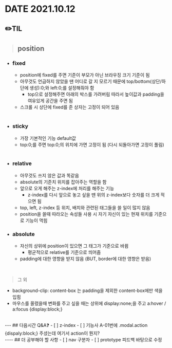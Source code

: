 # DATE 2021.10.12
## ✏️TIL
  > ## <b>position</b>

  - ### <b>fixed</b> 
    - position에 fixed를 주면 기준이 부모가 아닌 브라우징 크기 기준이 됨
    - 아무것도 언급하지 않았을 땐 어디로 갈 지 모르기 때문에 top/bottom(상단/하단에 생성):0;와 left:0;를 설정해줘야 함
      - top으로 설정해주면 아래의 박스를 가려버림 따라서 높이값과 padding을 여유있게 공간을 주면 됨
    - 스크롤 시 상단에 fixed를 준 상자는 고정이 되어 있음
    
    <br />
  - ### <b>sticky</b>
    - 가장 기본적인 기능 default값
    - top:0;를 주면 top:0;의 위치에 가면 고정이 됨 (다시 되돌아가면 고정이 풀림)
    
    <br />
  - ### <b>relative</b>
    - 아무것도 쓰지 않은 값과 똑같음
    - absolute의 기준치 위치를 잡아주는 역할을 함
    - 앞으로 오게 해주는 z-index에 처리를 해주는 기능
      - z-index를 다시 앞으로 놓고 싶을 땐 위의 z-index보다 숫자를 더 크게 적으면 됨
    - top, left, z-index 등 위치, 배치와 관련된 태그들을 쓸 일이 많지 않음
    - position을 쓸때 따라오는 속성들 사용 시 자기 자신이 있는 현재 위치를 기준으로 기능이 먹힘

  - ### <b>absolute</b>
    - 자신의 상위에 position이 있으면 그 태그가 기준으로 바뀜
      - 평균적으로 relative를 기준으로 띄어줌
    - padding에 대한 영향을 받지 않음 (BUT, border에 대한 영향은 받음)

<br />

  >그 외
  - background-clip: content-box 는 padding을 제외한 content-box에만 색을 입힘
  - 마우스를 올렸을때 변화를 주고 싶을 때는 상위에 display:none;을 주고
  a:hover / a:focus {display:block;}

<br />
---
## 다음시간 Q&A❓
- [ ] z-index
- [ ] 기능사 A-01번에 .modal.action {dispaly:block;} 주셨는데 여기서 action이 뭔지?

<br />
----
## 더 공부해야 할 사항
- [ ] nav 구분자
- [ ] prototype 피드백 바탕으로 수정


